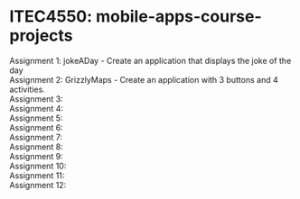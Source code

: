 # ITEC4550: mobile-apps-course-projects

Assignment 1: jokeADay - Create an application that displays the joke of the day<br>
Assignment 2: GrizzlyMaps - Create an application with 3 buttons and 4 activities.<br>
Assignment 3:<br>
Assignment 4:<br>
Assignment 5:<br>
Assignment 6:<br>
Assignment 7:<br>
Assignment 8:<br>
Assignment 9:<br>
Assignment 10:<br>
Assignment 11:<br>
Assignment 12:<br>
